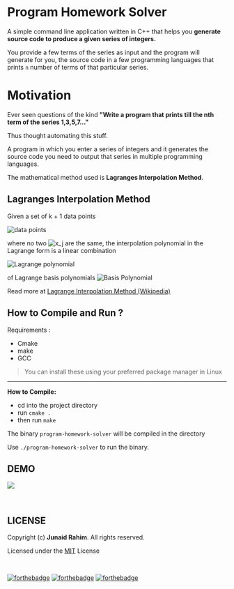 # Program Homework Solver

A simple command line application written in C++ that helps you **generate source code to produce a given
series of integers.** 

You provide a few terms of the series as input and the program will generate for
you, the source code in a few programming languages that prints `n` number of terms
of that particular series.

# Motivation

Ever seen questions of the kind __"Write a program that prints till the nth term of the series 1,3,5,7..."__

Thus thought automating this stuff. 

A program in which you enter a series of integers and it generates the source code you need to output that series in multiple programming languages.

The mathematical method used is **Lagranges Interpolation Method**.


## Lagranges Interpolation Method

Given a set of k + 1 data points


![data points](https://wikimedia.org/api/rest_v1/media/math/render/svg/5e4f064b4751bb32d87cc829aca1b2b2f38d4a6d)

where no two  ![x_j](https://wikimedia.org/api/rest_v1/media/math/render/svg/5db47cb3d2f9496205a17a6856c91c1d3d363ccd) are the same, the interpolation polynomial in the Lagrange form is a linear combination

![Lagrange polynomial](https://wikimedia.org/api/rest_v1/media/math/render/svg/d07f3378ff7718c345e5d3d4a57d3053190226a0)

of Lagrange basis polynomials
![Basis Polynomial](https://wikimedia.org/api/rest_v1/media/math/render/svg/6e2c3a2ab16a8723c0446de6a30da839198fb04b)

Read more at [Lagrange Interpolation Method (Wikipedia)](https://en.wikipedia.org/wiki/Lagrange_polynomial)

## How to Compile and Run ?

Requirements : 
* Cmake
* make
* GCC

> You can install these using your preferred package manager in Linux
___

**How to Compile:**
* cd into the project directory 
* run `cmake .`
* then run `make`

The binary `program-homework-solver` will be compiled in the directory

Use `./program-homework-solver` to run the binary.

## DEMO

<p>
    <img src="https://cdn.rawgit.com/junaidrahim/program-homework-solver/51052947/recording.svg">
</p>

<br>

## LICENSE
Copyright (c) **Junaid Rahim**. All rights reserved.

Licensed under the [MIT](LICENSE) License

<br>

[![forthebadge](https://forthebadge.com/images/badges/built-with-love.svg)](https://forthebadge.com)
[![forthebadge](https://forthebadge.com/images/badges/made-with-c-plus-plus.svg)](https://forthebadge.com)
[![forthebadge](https://forthebadge.com/images/badges/for-you.svg)](https://forthebadge.com)

